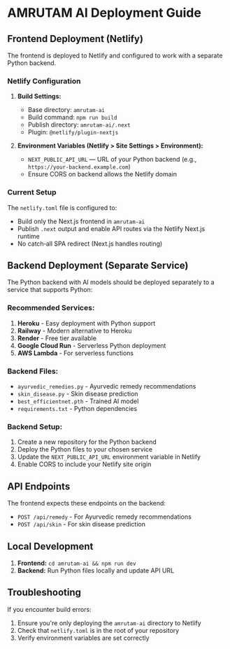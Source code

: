 # AMRUTAM AI Deployment Guide

## Frontend Deployment (Netlify)

The frontend is deployed to Netlify and configured to work with a separate Python backend.

### Netlify Configuration

1. **Build Settings:**
   - Base directory: `amrutam-ai`
   - Build command: `npm run build`
   - Publish directory: `amrutam-ai/.next`
   - Plugin: `@netlify/plugin-nextjs`

2. **Environment Variables (Netlify > Site Settings > Environment):**
   - `NEXT_PUBLIC_API_URL` — URL of your Python backend (e.g., `https://your-backend.example.com`)
   - Ensure CORS on backend allows the Netlify domain

### Current Setup

The `netlify.toml` file is configured to:
- Build only the Next.js frontend in `amrutam-ai`
- Publish `.next` output and enable API routes via the Netlify Next.js runtime
- No catch‑all SPA redirect (Next.js handles routing)

## Backend Deployment (Separate Service)

The Python backend with AI models should be deployed separately to a service that supports Python:

### Recommended Services:
1. **Heroku** - Easy deployment with Python support
2. **Railway** - Modern alternative to Heroku
3. **Render** - Free tier available
4. **Google Cloud Run** - Serverless Python deployment
5. **AWS Lambda** - For serverless functions

### Backend Files:
- `ayurvedic_remedies.py` - Ayurvedic remedy recommendations
- `skin_disease.py` - Skin disease prediction
- `best_efficientnet.pth` - Trained AI model
- `requirements.txt` - Python dependencies

### Backend Setup:
1. Create a new repository for the Python backend
2. Deploy the Python files to your chosen service
3. Update the `NEXT_PUBLIC_API_URL` environment variable in Netlify
4. Enable CORS to include your Netlify site origin

## API Endpoints

The frontend expects these endpoints on the backend:
- `POST /api/remedy` - For Ayurvedic remedy recommendations
- `POST /api/skin` - For skin disease prediction

## Local Development

1. **Frontend:** `cd amrutam-ai && npm run dev`
2. **Backend:** Run Python files locally and update API URL

## Troubleshooting

If you encounter build errors:
1. Ensure you're only deploying the `amrutam-ai` directory to Netlify
2. Check that `netlify.toml` is in the root of your repository
3. Verify environment variables are set correctly
